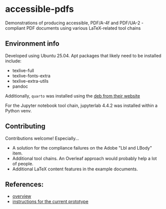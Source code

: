 # accessible-pdfs

Demonstrations of producing accessible, PDF/A-4f and PDF/UA-2 -compliant
PDF documents using various LaTeX-related tool chains

## Environment info

Developed using Ubuntu 25.04.  Apt packages that likely need to be installed
include:

* texlive-full
* texlive-fonts-extra
* texlive-extra-utils
* pandoc

Additionally, `quarto` was installed using the [deb from their
website](https://quarto.org/docs/get-started/)

For the Jupyter notebook tool chain, jupyterlab 4.4.2 was installed within
a Python venv.


## Contributing

Contributions welcome!  Especially...

* A solution for the compliance failures on the Adobe "Lbl and LBody" item.
* Additional tool chains.  An Overleaf approach would probably help a lot of people.
* Additional LaTeX content features in the example documents.


## References:

* [overview](https://github.com/latex3/tagging-project)
* [instructions for the current prototype](https://latex3.github.io/tagging-project/documentation/prototype-usage-instructions)

